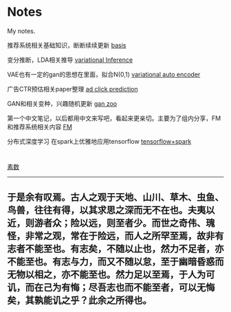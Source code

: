 # Notes
My notes.


推荐系统相关基础知识，断断续续更新
[basis](https://github.com/wangruichens/notes/blob/master/basis/basis.pdf)

变分推断，LDA相关推导
[variational Inference](https://github.com/wangruichens/notes/blob/master/variational%20inference/Starting%20from%20Information.pdf)

VAE也有一定的gan的思想在里面，拟合N(0,1)
[variational auto encoder](https://github.com/wangruichens/notes/blob/master/variational%20autoencoder/variational%20auto-encoder.pdf)

广告CTR预估相关paper整理
[ad click prediction](https://github.com/wangruichens/notes/blob/master/ad%20click%20prediction/ad%20click%20prediction.pdf)

GAN和相关变种，兴趣随机更新
[gan zoo](https://github.com/wangruichens/notes/blob/master/gan%20zoo/gan.pdf)

第一个中文笔记，以后都用中文来写吧，看起来更亲切。主要为了组内分享，FM和推荐系统相关内容
[FM](https://github.com/wangruichens/notes/blob/master/fm/fm.pdf)

分布式深度学习 在spark上优雅地应用tensorflow
[tensorflow+spark](https://github.com/wangruichens/notes/blob/master/tensorflow%20spark%20connector/tensorflow%20spark%20connector.pdf)

#

[素数](https://github.com/wangruichens/notes/blob/master/prime%20number/prime.pdf)

---
  于是余有叹焉。古人之观于天地、山川、草木、虫鱼、鸟兽，往往有得，以其求思之深而无不在也。夫夷以近，则游者众；险以远，则至者少。而世之奇伟、瑰怪，非常之观，常在于险远，而人之所罕至焉，故非有志者不能至也。有志矣，不随以止也，然力不足者，亦不能至也。有志与力，而又不随以怠，至于幽暗昏惑而无物以相之，亦不能至也。然力足以至焉，于人为可讥，而在己为有悔；尽吾志也而不能至者，可以无悔矣，其孰能讥之乎？此余之所得也。
---
